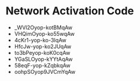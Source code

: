 # Network Activation Code
* _WVl2Oyop-kotBMqAw
* VHQimOyop-ko55wqAw
* 4cKr1-yop-ko-3IqAw
* HfcJw-yop-ko2JUqAw
* to3bPeyop-koK0cqAw
* YGaSLOyop-kYYtAqAw
* 58eqF-yop-kZqbkqAw
* oohpSOyop9JVCmYqAw